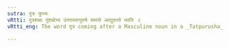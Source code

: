 ```yaml
---
sutra: पुत्रः पुम्भ्यः
vRtti: पुत्रशब्दः पुंशब्देभ्य उत्तरस्तत्पुरुषे समासे आद्युदात्तो भवति ॥
vRtti_eng: The word पुत्र coming after a Masculine noun in a _Tatpurusha_ has acute on the first syllable.

---
```


